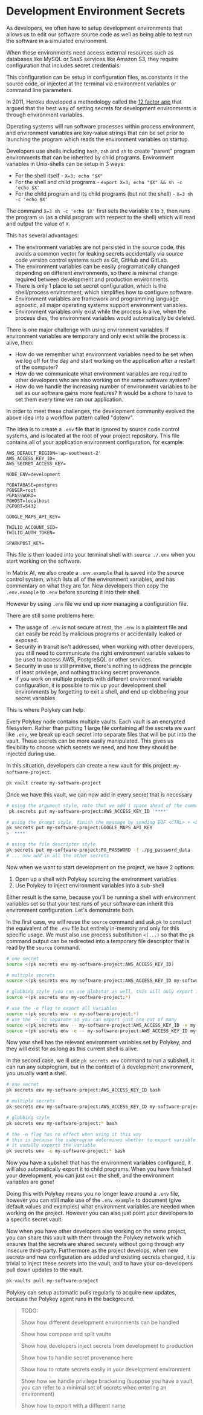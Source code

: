 # Development Environment Secrets

As developers, we often have to setup development environments that allows us to edit our software source code as well as being able to test run the software in a simulated environment.

When these environments need access external resources such as databases like MySQL or SaaS services like Amazon S3, they require configuration that includes secret credentials.

This configuration can be setup in configuration files, as constants in the source code, or injected at the terminal via environment variables or command line parameters.

In 2011, Heroku developed a methodology called the [12 factor app](https://12factor.net/) that argued that the best way of setting secrets for development environments is through environment variables.

Operating systems will run software processes within process environment, and environment variables are key-value strings that can be set prior to launching the program which reads the environment variables on startup.

Developers use shells including `bash`, `zsh` and `sh` to create "parent" program environments that can be inherited by child programs. Environment variables in Unix-shells can be setup in 3 ways:

* For the shell itself - `X=3; echo "$X"`
* For the shell and child programs - `export X=3; echo "$X" && sh -c 'echo $X'`
* For the child program and its child programs (but not the shell) - `X=3 sh -c 'echo $X'`

The command `X=3 sh -c 'echo $X'` first sets the variable `X` to `3`, then runs the program `sh` (as a child program with respect to the shell) which will read and output the value of `X`.

This has several advantages:

* The environment variables are not persisted in the source code, this avoids a common vector for leaking secrets accidentally via source code version control systems such as Git, GitHub and GitLab.
* The environment variables can be easily programatically changed depending on different environments, so there is minimal change required between development and production environments.
* There is only 1 place to set secret configuration, which is the shell/process environment, which simplifies how to configure software.
* Environment variables are framework and programming language agnostic, all major operating systems support environment variables.
* Environment variables only exist while the process is alive, when the process dies, the environment variables would automatically be deleted.

There is one major challenge with using environment variables: If environment variables are temporary and only exist while the process is alive, then:

* How do we remember what environment variables need to be set when we log off for the day and start working on the application after a restart of the computer?
* How do we communicate what environment variables are required to other developers who are also working on the same software system?
* How do we handle the increasing number of environment variables to be set as our software gains more features? It would be a chore to have to set them every time we ran our application.

In order to meet these challenges, the development community evolved the above idea into a workflow pattern called "dotenv".

The idea is to create a `.env` file that is ignored by source code control systems, and is located at the root of your project repository. This file contains all of your application environment configuration, for example:

```
AWS_DEFAULT_REGION='ap-southeast-2'
AWS_ACCESS_KEY_ID=
AWS_SECRET_ACCESS_KEY=

NODE_ENV=development

PGDATABASE=postgres
PGUSER=root
PGPASSWORD=
PGHOST=localhost
PGPORT=5432

GOOGLE_MAPS_API_KEY=

TWILIO_ACCOUNT_SID=
TWILIO_AUTH_TOKEN=

SPARKPOST_KEY=
```

This file is then loaded into your terminal shell with `source ./.env` when you start working on the software.

In Matrix AI, we also create a `.env.example` that is saved into the source control system, which lists all of the environment variables, and has commentary on what they are for. New developers then copy the `.env.example` to `.env` before sourcing it into their shell.

However by using `.env` file we end up now managing a configuration file.

There are still some problems here:

* The usage of `.env` is not secure at rest, the `.env` is a plaintext file and can easily be read by malicious programs or accidentally leaked or exposed.
* Security in transit isn't addressed, when working with other developers, you still need to communicate the right environment variable values to be used to access AWS, PostgreSQL or other services.
* Security in use is still primitive, there's nothing to address the principle of least privilege, and nothing tracking secret provenance.
* If you work on multiple projects with different environment variable configuration, it is possible to mix up your development shell environments by forgetting to exit a shell, and end up clobbering your secret variables

This is where Polykey can help.

Every Polykey node contains multiple vaults. Each vault is an encrypted filesystem. Rather than putting 1 large file containing all the secrets we want like `.env`, we break up each secret into separate files that will be put into the vault. These secrets can be more easily manipulated. This gives us flexibility to choose which secrets we need, and how they should be injected during use.

In this situation, developers can create a new vault for this project: `my-software-project`.

```sh
pk vault create my-software-project
```

Once we have this vault, we can now add in every secret that is necessary

```sh
# using the argument style, note that we add 1 space ahead of the command ensure CLI history is not tracking this command
 pk secrets put my-software-project:AWS_ACCESS_KEY_ID '****'

# using the prompt style, finish the message by sending EOF <CTRL> + <D>
pk secrets put my-software-project:GOOGLE_MAPS_API_KEY
> '****'

# using the file descriptor style
pk secrets put my-software-project:PG_PASSWORD -f ./pg_password_data
# ... now add in all the other secrets
```

Now when we want to start development on the project, we have 2 options:

1. Open up a shell with Polykey sourcing the environment variables
2. Use Polykey to inject environment variables into a sub-shell

Either result is the same, because you'll be running a shell with environment variables set so that your test runs of your software can inherit this environment configuration. Let's demonstrate both.

In the first case, we will reuse the `source` command and ask `pk` to constuct the equivalent of the `.env` file but entirely in-memory and only for this specific usage. We must also use process substitution `<(...)` so that the `pk` command output can be redirected into a temporary file descriptor that is read by the `source` command.

```sh
# one secret
source <(pk secrets env my-software-project:AWS_ACCESS_KEY_ID)

# multiple secrets
source <(pk secrets env my-software-project:AWS_ACCESS_KEY_ID my-software-project:GOOGLE_MAPS_API_KEY)

# globbing style (you can use globstar as well, this will only export immediate files)
source <(pk secrets env my-software-project:*)

# use the -e flag to export all variables
source <(pk secrets env -e my-software-project:*)
# use the -- to separate so you can export just one out of many
source <(pk secrets env -- my-software-project:AWS_ACCESS_KEY_ID -e my-software-project:GOOGLE_MAPS_API_KEY)
source <(pk secrets env -e -- my-software-project:AWS_ACCESS_KEY_ID my-software-project:GOOGLE_MAPS_API_KEY)
```

Now your shell has the relevant environment variables set by Polykey, and they will exist for as long as this current shell is alive.

In the second case, we ill use `pk secrets env` command to run a subshell, it can run any subprogram, but in the context of a development environment, you usually want a shell.

```sh
# one secret
pk secrets env my-software-project:AWS_ACCESS_KEY_ID bash

# multiple secrets
pk secrets env my-software-project:AWS_ACCESS_KEY_ID my-software-project:GOOGLE_MAPS_API_KEY bash

# globbing style
pk secrets env my-software-project:* bash

# the -e flag has no effect when using it this way
# this is because the subprogram determines whether to export variable or not
# it usually exports the variable
pk secrets env -e my-software-project:* bash
```

Now you have a subshell that has the environment variables configured, it will also automatically export it to child programs. When you have finished your development, you can just `exit` the shell, and the environment variables are gone!

Doing this with Polykey means you no longer leave around a `.env` file, however you can still make use of the `.env.example` to document (give default values and examples) what environment variables are needed when working on the project. However you can also just point your developers to a specific secret vault.

Now when you have other developers also working on the same project, you can share this vault with them through the Polykey network which ensures that the secrets are shared securely without going through any insecure third-party. Furthermore as the project develops, when new secrets and new configuration are added and existing secrets changed, it is trivial to inject these secrets into the vault, and to have your co-developers pull down updates to the vault.

```sh
pk vaults pull my-software-project
```

Polykey can setup automatic pulls regularly to acquire new updates, because the Polykey agent runs in the background.

> TODO:
>
> Show how different development environments can be handled
>
> Show how compose and split vaults
>
> Show how developers inject secrets from development to production
>
> Show how to handle secret provenance here
>
> Show how to rotate secrets easily in your development environment
>
> Show how we handle privilege bracketing (suppose you have a vault, you can refer to a minimal set of secrets when entering an environment)
>
> Show how to export with a different name
